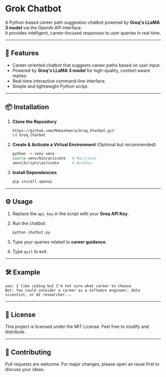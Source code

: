 # Grok Chatbot

A Python-based career path suggestion chatbot powered by **Groq's LLaMA 3 model** via the OpenAI API interface.  
It provides intelligent, career-focused responses to user queries in real time.

---

## 🚀 Features
- Career-oriented chatbot that suggests career paths based on user input.
- Powered by **Groq's LLaMA 3 model** for high-quality, context-aware replies.
- Real-time interactive command-line interface.
- Simple and lightweight Python script.

---

## 📦 Installation

1. **Clone the Repository**
   ```bash
   https://github.com/Mobasheera/Groq_Chatbot.git
   cd Groq_Chatbot

2. **Create & Activate a Virtual Environment** (Optional but recommended)

   ```bash
   python -m venv venv
   source venv/bin/activate   # Mac/Linux
   venv\Scripts\activate      # Windows
   ```

3. **Install Dependencies**

   ```bash
   pip install openai
   ```

---

## ⚙️ Usage

1. Replace the `api_key` in the script with your **Groq API Key**.
2. Run the chatbot:

   ```bash
   python chatbot.py
   ```
3. Type your queries related to **career guidance**.
4. Type `quit` to exit.

---

## 🛠 Example

```
you: I like coding but I'm not sure what career to choose
Bot: You could consider a career as a software engineer, data scientist, or AI researcher...
```

---

## 📄 License

This project is licensed under the MIT License. Feel free to modify and distribute.

---

## 🤝 Contributing

Pull requests are welcome. For major changes, please open an issue first to discuss your ideas.
